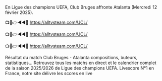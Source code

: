 En Ligue des champions UEFA, Club Bruges affronte Atalanta (Mercredi 12 février 2025).

📺📱👉◄◄🔴 https://alltvsteam.com/UCL/

📺📱👉◄◄🔴 https://alltvsteam.com/UCL/

📺📱👉◄◄🔴 https://alltvsteam.com/UCL/


Résultat du match Club Bruges - Atalanta compositions, buteurs, statistiques... Retrouvez tous les matchs en direct et le calendrier complet de la saison 2025/2026 de Ligue des champions UEFA. Livescore N°1 en France, notre site délivre les scores en live 

